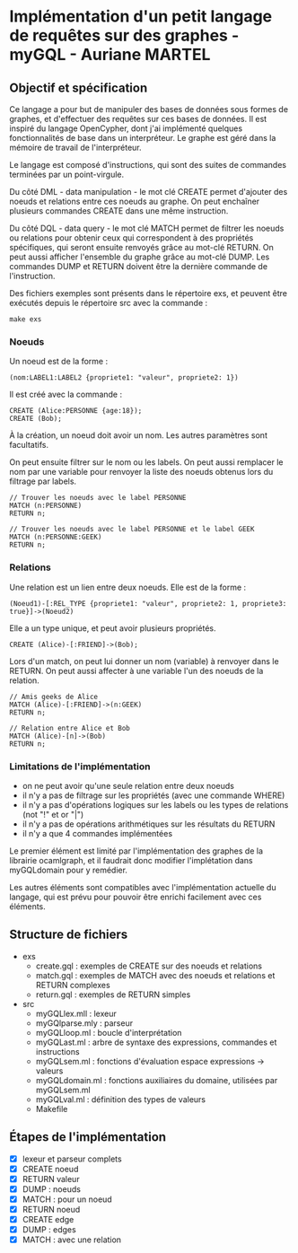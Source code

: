 # Implémentation d'un petit langage de requêtes sur des graphes - myGQL - Auriane MARTEL

## Objectif et spécification

Ce langage a pour but de manipuler des bases de données sous formes de graphes, et d'effectuer des requêtes sur ces bases de données. Il est inspiré du langage OpenCypher, dont j'ai implémenté quelques fonctionnalités de base dans un interpréteur. Le graphe est géré dans la mémoire de travail de l'interpréteur.

Le langage est composé d'instructions, qui sont des suites de commandes terminées par un point-virgule.

Du côté DML - data manipulation - le mot clé CREATE permet d'ajouter des noeuds et relations entre ces noeuds au graphe. On peut enchaîner plusieurs commandes CREATE dans une même instruction.

Du côté DQL - data query - le mot clé MATCH permet de filtrer les noeuds ou relations pour obtenir ceux qui correspondent à des propriétés spécifiques, qui seront ensuite renvoyés grâce au mot-clé RETURN. On peut aussi afficher l'ensemble du graphe grâce au mot-clé DUMP. Les commandes DUMP et RETURN doivent être la dernière commande de l'instruction.

Des fichiers exemples sont présents dans le répertoire exs, et peuvent être exécutés depuis le répertoire src avec la commande :
```
make exs
```

### Noeuds

Un noeud est de la forme : 
```
(nom:LABEL1:LABEL2 {propriete1: "valeur", propriete2: 1}) 
```
Il est créé avec la commande : 
```
CREATE (Alice:PERSONNE {age:18});
CREATE (Bob);
```
À la création, un noeud doit avoir un nom. Les autres paramètres sont facultatifs. 

On peut ensuite filtrer sur le nom ou les labels. On peut aussi remplacer le nom par une variable pour renvoyer la liste des noeuds obtenus lors du filtrage par labels.

```
// Trouver les noeuds avec le label PERSONNE
MATCH (n:PERSONNE)
RETURN n;

// Trouver les noeuds avec le label PERSONNE et le label GEEK
MATCH (n:PERSONNE:GEEK)
RETURN n;
```

### Relations

Une relation est un lien entre deux noeuds. Elle est de la forme :
```
(Noeud1)-[:REL_TYPE {propriete1: "valeur", propriete2: 1, propriete3: true}]->(Noeud2)
```
Elle a un type unique, et peut avoir plusieurs propriétés.

```
CREATE (Alice)-[:FRIEND]->(Bob);
```

Lors d'un match, on peut lui donner un nom (variable) à renvoyer dans le RETURN. On peut aussi affecter à une variable l'un des noeuds de la relation.

```
// Amis geeks de Alice
MATCH (Alice)-[:FRIEND]->(n:GEEK)
RETURN n;

// Relation entre Alice et Bob
MATCH (Alice)-[n]->(Bob)
RETURN n;
```

### Limitations de l'implémentation

- on ne peut avoir qu'une seule relation entre deux noeuds
- il n'y a pas de filtrage sur les propriétés (avec une commande WHERE)
- il n'y a pas d'opérations logiques sur les labels ou les types de relations (not "!" et or "|")
- il n'y a pas de opérations arithmétiques sur les résultats du RETURN
- il n'y a que 4 commandes implémentées

Le premier élément est limité par l'implémentation des graphes de la librairie ocamlgraph, et il faudrait donc modifier l'implétation dans myGQLdomain pour y remédier.

Les autres éléments sont compatibles avec l'implémentation actuelle du langage, qui est prévu pour pouvoir être enrichi facilement avec ces éléments.

## Structure de fichiers

- exs
    - create.gql        : exemples de CREATE sur des noeuds et relations
    - match.gql         : exemples de MATCH avec des noeuds et relations et RETURN complexes
    - return.gql        : exemples de RETURN simples
- src 
    - myGQLlex.mll      : lexeur
    - myGQlparse.mly    : parseur
    - myGQLloop.ml      : boucle d'interprétation
    - myGQLast.ml       : arbre de syntaxe des expressions, commandes et instructions
    - myGQLsem.ml       : fonctions d'évaluation espace expressions -> valeurs
    - myGQLdomain.ml    : fonctions auxiliaires du domaine, utilisées par myGQLsem.ml
    - myGQLval.ml       : définition des types de valeurs
    - Makefile

## Étapes de l'implémentation
- [x] lexeur et parseur complets
- [x] CREATE noeud   
- [x] RETURN valeur                    
- [x] DUMP : noeuds                             
- [x] MATCH : pour un noeud                     
- [x] RETURN noeud                       
- [x] CREATE edge     
- [x] DUMP : edges                                 
- [x] MATCH : avec une relation                 
